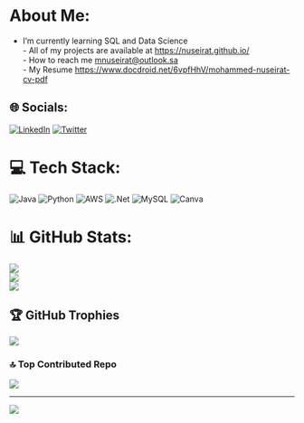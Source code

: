 #  About Me:
 - I’m currently learning SQL and Data Science<br> - All of my projects are available at https://nuseirat.github.io/<br> - How to reach me mnuseirat@outlook.sa<br> - My Resume https://www.docdroid.net/6vpfHhV/mohammed-nuseirat-cv-pdf<br>


## 🌐 Socials:
[![LinkedIn](https://img.shields.io/badge/LinkedIn-%230077B5.svg?logo=linkedin&logoColor=white)](https://linkedin.com/in/mohammednuseirat) [![Twitter](https://img.shields.io/badge/Twitter-%231DA1F2.svg?logo=Twitter&logoColor=white)](https://twitter.com/MohaNuseirat) 

# 💻 Tech Stack:
![Java](https://img.shields.io/badge/java-%23ED8B00.svg?style=for-the-badge&logo=openjdk&logoColor=white) ![Python](https://img.shields.io/badge/python-3670A0?style=for-the-badge&logo=python&logoColor=ffdd54) ![AWS](https://img.shields.io/badge/AWS-%23FF9900.svg?style=for-the-badge&logo=amazon-aws&logoColor=white) ![.Net](https://img.shields.io/badge/.NET-5C2D91?style=for-the-badge&logo=.net&logoColor=white) ![MySQL](https://img.shields.io/badge/mysql-%2300000f.svg?style=for-the-badge&logo=mysql&logoColor=white) ![Canva](https://img.shields.io/badge/Canva-%2300C4CC.svg?style=for-the-badge&logo=Canva&logoColor=white)
# 📊 GitHub Stats:
![](https://github-readme-stats.vercel.app/api?username=nuseirat&theme=dark&hide_border=false&include_all_commits=false&count_private=false)<br/>
![](https://github-readme-streak-stats.herokuapp.com/?user=nuseirat&theme=dark&hide_border=false)<br/>
![](https://github-readme-stats.vercel.app/api/top-langs/?username=nuseirat&theme=dark&hide_border=false&include_all_commits=false&count_private=false&layout=compact)

## 🏆 GitHub Trophies
![](https://github-profile-trophy.vercel.app/?username=nuseirat&theme=radical&no-frame=false&no-bg=true&margin-w=4)

### 🔝 Top Contributed Repo
![](https://github-contributor-stats.vercel.app/api?username=nuseirat&limit=5&theme=dark&combine_all_yearly_contributions=true)

---
[![](https://visitcount.itsvg.in/api?id=nuseirat&icon=0&color=0)](https://visitcount.itsvg.in)

<!-- Proudly created with GPRM ( https://gprm.itsvg.in ) -->
